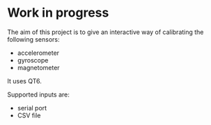 # Work in progress

The aim of this project is to give an interactive way of calibrating the following sensors:
- accelerometer
- gyroscope
- magnetometer

It uses QT6.

Supported inputs are:
- serial port
- CSV file
